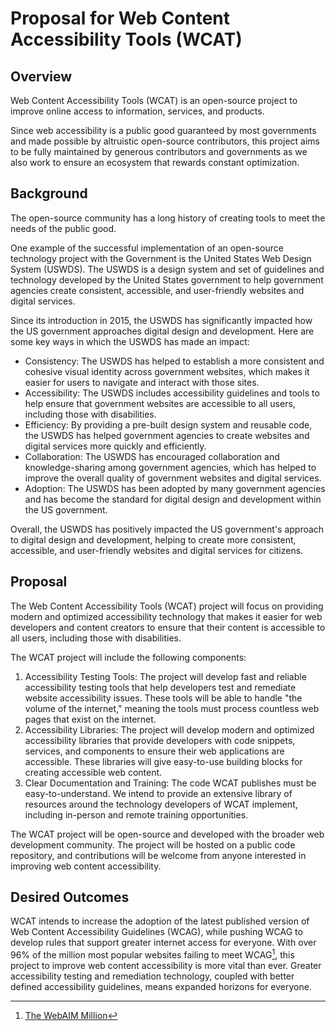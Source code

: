 # Proposal for Web Content Accessibility Tools (WCAT)

## Overview

Web Content Accessibility Tools (WCAT) is an open-source project to improve online access to information, services, and products.

Since web accessibility is a public good guaranteed by most governments and made possible by altruistic open-source contributors, this project aims to be fully maintained by generous contributors and governments as we also work to ensure an ecosystem that rewards constant optimization.

## Background

The open-source community has a long history of creating tools to meet the needs of the public good. 

One example of the successful implementation of an open-source technology project with the Government is the United States Web Design System (USWDS). The USWDS is a design system and set of guidelines and technology developed by the United States government to help government agencies create consistent, accessible, and user-friendly websites and digital services.

Since its introduction in 2015, the USWDS has significantly impacted how the US government approaches digital design and development. Here are some key ways in which the USWDS has made an impact:
- Consistency: The USWDS has helped to establish a more consistent and cohesive visual identity across government websites, which makes it easier for users to navigate and interact with those sites. 
- Accessibility: The USWDS includes accessibility guidelines and tools to help ensure that government websites are accessible to all users, including those with disabilities.
- Efficiency: By providing a pre-built design system and reusable code, the USWDS has helped government agencies to create websites and digital services more quickly and efficiently.
- Collaboration: The USWDS has encouraged collaboration and knowledge-sharing among government agencies, which has helped to improve the overall quality of government websites and digital services.
- Adoption: The USWDS has been adopted by many government agencies and has become the standard for digital design and development within the US government.

Overall, the USWDS has positively impacted the US government's approach to digital design and development, helping to create more consistent, accessible, and user-friendly websites and digital services for citizens. 

## Proposal

The Web Content Accessibility Tools (WCAT) project will focus on providing modern and optimized accessibility technology that makes it easier for web developers and content creators to ensure that their content is accessible to all users, including those with disabilities.

The WCAT project will include the following components:

1. Accessibility Testing Tools: The project will develop fast and reliable accessibility testing tools that help developers test and remediate website accessibility issues. These tools will be able to handle "the volume of the internet," meaning the tools must process countless web pages that exist on the internet.
2. Accessibility Libraries: The project will develop modern and optimized accessibility libraries that provide developers with code snippets, services, and components to ensure their web applications are accessible. These libraries will give easy-to-use building blocks for creating accessible web content.
3. Clear Documentation and Training: The code WCAT publishes must be easy-to-understand. We intend to provide an extensive library of resources around the technology developers of WCAT implement, including in-person and remote training opportunities.

The WCAT project will be open-source and developed with the broader web development community. The project will be hosted on a public code repository, and contributions will be welcome from anyone interested in improving web content accessibility.

## Desired Outcomes

WCAT intends to increase the adoption of the latest published version of Web Content Accessibility Guidelines (WCAG), while pushing WCAG to develop rules that support greater internet access for everyone. With over 96% of the million most popular websites failing to meet WCAG[^1], this project to improve web content accessibility is more vital than ever. Greater accessibility testing and remediation technology, coupled with better defined accessibility guidelines, means expanded horizons for everyone.

[^1]:[The WebAIM Million](https://webaim.org/projects/million/)

